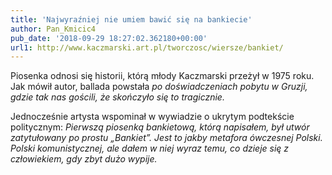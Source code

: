 ```yaml
---
title: 'Najwyraźniej nie umiem bawić się na bankiecie'
author: Pan_Kmicic4
pub_date: '2018-09-29 18:27:02.362180+00:00'
url1: http://www.kaczmarski.art.pl/tworczosc/wiersze/bankiet/
---
```


Piosenka odnosi się historii, którą młody Kaczmarski przeżył w 1975 roku. Jak mówił autor, ballada powstała _po doświadczeniach pobytu w Gruzji, gdzie tak nas gościli, że skończyło się to tragicznie._ 

Jednocześnie artysta wspominał w wywiadzie o ukrytym podtekście politycznym: _Pierwszą piosenką bankietową, którą napisałem, był utwór zatytułowany po prostu „Bankiet”. Jest to jakby metafora ówczesnej Polski. Polski komunistycznej, ale dałem w niej wyraz temu, co dzieje się z człowiekiem, gdy zbyt dużo wypije._